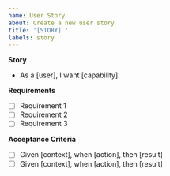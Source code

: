 ```yaml
---
name: User Story
about: Create a new user story
title: '[STORY] '
labels: story
---
```


**Story**

- As a [user], I want [capability]

**Requirements**

- [ ] Requirement 1
- [ ] Requirement 2
- [ ] Requirement 3

**Acceptance Criteria**

- [ ] Given [context], when [action], then [result]
- [ ] Given [context], when [action], then [result]
